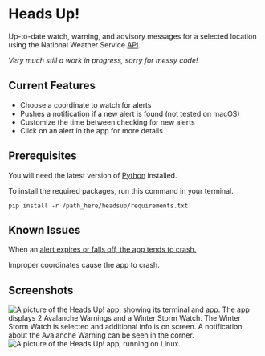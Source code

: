 # Heads Up!
Up-to-date watch, warning, and advisory messages for a selected location using the National Weather Service [API](https://api.weather.gov/).

*Very much still a work in progress, sorry for messy code!*

## Current Features

- Choose a coordinate to watch for alerts
- Pushes a notification if a new alert is found (not tested on macOS)
- Customize the time between checking for new alerts
- Click on an alert in the app for more details

## Prerequisites

You will need the latest version of [Python](https://www.python.org/downloads/) installed.

To install the required packages, run this command in your terminal.
```
pip install -r /path_here/headsup/requirements.txt
```

## Known Issues

When an [alert expires or falls off, the app tends to crash.](https://github.com/spikeyscout/headsup/issues/1)

Improper coordinates cause the app to crash.

## Screenshots

![A picture of the Heads Up! app, showing its terminal and app. The app displays 2 Avalanche Warnings and a Winter Storm Watch. The Winter Storm Watch is selected and additional info is on screen. A notification about the Avalanche Warning can be seen in the corner.](https://raw.githubusercontent.com/spikeyscout/headsup/2b2ad11f2dc583d69bde8a0b6c8b356fc77b4a82/img/img1.png)
![A picture of the Heads Up! app, running on Linux.](https://github.com/spikeyscout/headsup/blob/main/img/img2.png?raw=true)
